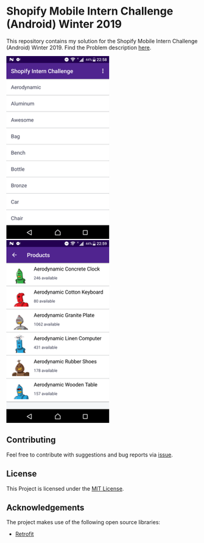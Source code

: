 # Shopify Mobile Intern Challenge (Android) Winter 2019

This repository contains my solution for the Shopify Mobile Intern Challenge (Android) Winter 2019.
Find the Problem description [here](Problem.md).

<img src="screenshots/tags_list_page.png" height="480" width="270" alt="Tags List Page"/>
<img src="screenshots/products_list_page.png" height="480" width="270" alt="Products List Page"/>

## Contributing
Feel free to contribute with suggestions and bug reports via
 [issue](https://github.com/rosariopfernandes/ShopifyMobileInternChallengeWinter2019/issues/new).

## License
This Project is licensed under the [MIT License](LICENSE).

## Acknowledgements

The project makes use of the following open source libraries:

- [Retrofit](http://square.github.io/retrofit/)
